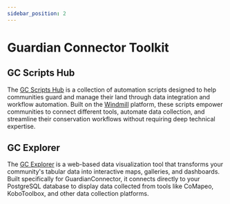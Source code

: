 ```yaml
---
sidebar_position: 2
---
```


# Guardian Connector Toolkit

## GC Scripts Hub

The [GC Scripts Hub](./gc-scripts-hub/index.md) is a collection of automation scripts designed to help communities guard and manage their land through data integration and workflow automation. Built on the [Windmill](https://www.windmill.dev/) platform, these scripts empower communities to connect different tools, automate data collection, and streamline their conservation workflows without requiring deep technical expertise.

## GC Explorer

The [GC Explorer](./gc-explorer/index.md) is a web-based data visualization tool that transforms your community's tabular data into interactive maps, galleries, and dashboards. Built specifically for GuardianConnector, it connects directly to your PostgreSQL database to display data collected from tools like CoMapeo, KoboToolbox, and other data collection platforms.
